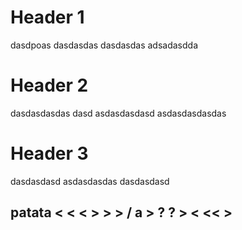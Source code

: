 # Header 1
dasdpoas
dasdasdas
dasdasdas
adsadasdda
# Header 2
dasdasdasdas
dasd
asdasdasdasd
asdasdasdasdas
# Header 3 
dasdasdasd
asdasdasdas
dasdasdasd
## patata < < < > > > / a > ? ? > < << >
